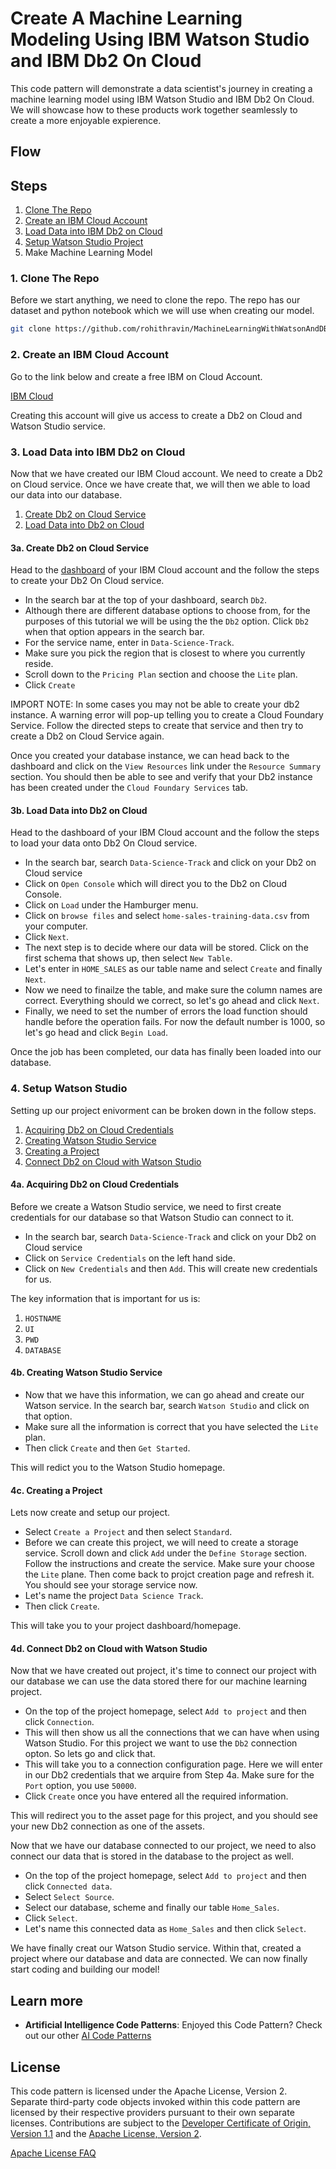# Create A Machine Learning Modeling Using IBM Watson Studio and IBM Db2 On Cloud

This code pattern will demonstrate a data scientist's journey in creating a machine learning model using IBM Watson Studio and IBM Db2 On Cloud. We will showcase how to these products work together seamlessly to create a more enjoyable expierence. 

## Flow

## Steps

1. [Clone The Repo](#1-clone-the-repo)
2. [Create an IBM Cloud Account](#2-create-an-ibm-cloud-account)
3. [Load Data into IBM Db2 on Cloud](#3-load-data-into-ibm-db2-on-cloud) 
4. [Setup Watson Studio Project](#4-setup-watson-studio)
5. Make Machine Learning Model  


### 1. Clone The Repo
Before we start anything, we need to clone the repo. The repo has our dataset and  python notebook which we will use when creating our model.

```bash
git clone https://github.com/rohithravin/MachineLearningWithWatsonAndDB2.git
```

### 2. Create an IBM Cloud Account

Go to the link below and create a free IBM on Cloud Account.

[IBM Cloud](https://cloud.ibm.com)

Creating this account will give us access to create a Db2 on Cloud and Watson Studio service. 

### 3. Load Data into IBM Db2 on Cloud
Now that we have created our IBM Cloud account. We need to create a Db2 on Cloud service. Once we have create that, we will then we able to load our data into our database. 

1. [Create Db2 on Cloud Service](#3a-create-db2-on-cloud-service)
2. [Load Data into Db2 on Cloud](#3b-load-data-into-db2-on-cloud)

#### 3a. Create Db2 on Cloud Service
Head to the [dashboard](https://cloud.ibm.com) of your IBM Cloud account and the follow the steps to create your Db2 On Cloud service.

* In the search bar at the top of your dashboard, search `Db2`.
* Although there are different database options to choose from, for the purposes of this tutorial we will be using the the `Db2` option. Click `Db2` when that option appears in the search bar.
* For the service name, enter in `Data-Science-Track`.
* Make sure you pick the region that is closest to where you currently reside.
* Scroll down to the `Pricing Plan` section and choose the `Lite` plan. 
* Click `Create`

IMPORT NOTE: In some cases you may not be able to create your db2 instance. A warning error will pop-up telling you to create a Cloud Foundary Service. Follow the directed steps to create that service and then try to create a Db2 on Cloud Service again. 

Once you created your database instance, we can head back to the dashboard and click on the `View Resources` link under the `Resource Summary` section. You should then be able to see and verify that your Db2 instance has been created under the `Cloud Foundary Services` tab.  

#### 3b. Load Data into Db2 on Cloud

Head to the dashboard of your IBM Cloud account and the follow the steps to load  your data onto Db2 On Cloud service.

* In the search bar, search `Data-Science-Track` and click on your Db2 on Cloud service
* Click on `Open Console` which will direct you to the Db2 on Cloud Console.
* Click on `Load` under the Hamburger menu.
* Click on `browse files` and select `home-sales-training-data.csv` from your computer. 
* Click `Next`.
* The next step is to decide where our data will be stored. Click on the first schema that shows up, then select `New Table`.
* Let's enter in `HOME_SALES` as our table name and select `Create` and finally `Next`.
* Now we need to finailze the table, and make sure the column names are correct. Everything should we correct, so let's go ahead and click `Next`. 
* Finally, we need to set the number of errors the load function should handle before the operation fails. For now the default number is 1000, so let's go head and click `Begin Load`.

Once the job has been completed, our data has finally been loaded into our database.

### 4. Setup Watson Studio
Setting up our project enivorment can be broken down in the follow steps.

1. [Acquiring Db2 on Cloud Credentials](#4a-acquiring-db2-on-cloud-credentials)
2. [Creating Watson Studio Service](#4b-creating-watson-studio-service)
3. [Creating a Project](#4c-creating-a-project)
4. [Connect Db2 on Cloud with Watson Studio](#4d-connect-db2-on-cloud-with-watson-studio)

#### 4a. Acquiring Db2 on Cloud Credentials

Before we create a Watson Studio service, we need to first create credentials for our database so that Watson Studio can connect to it. 

* In the search bar, search `Data-Science-Track` and click on your Db2 on Cloud service
* Click on `Service Credentials` on the left hand side.
* Click on `New Credentials` and then `Add`. This will create new credentials for us. 

The key information that is important for us is: 

1. `HOSTNAME`
2. `UI`
3. `PWD`
4. `DATABASE `

#### 4b. Creating Watson Studio Service

* Now that we have this information, we can go ahead and create our Watson service. In the search bar, search `Watson Studio` and click on that option. 
* Make sure all the information is correct that you have selected the `Lite` plan. 
* Then click `Create` and then `Get Started`. 

This will redict you to the Watson Studio homepage. 

#### 4c. Creating a Project

Lets now create and setup our project.

* Select `Create a Project` and then select `Standard`.
* Before we can create this project, we will need to create a storage service. Scroll down and click `Add` under the `Define Storage` section. Follow the instructions and create the service. Make sure your choose the `Lite` plane. Then come back to projct creation page and refresh it. You should see your storage service now. 
* Let's name the project `Data Science Track`.
* Then click `Create`.

This will take you to your project dashboard/homepage.

#### 4d. Connect Db2 on Cloud with Watson Studio

Now that we have created out project, it's time to connect our project with our database we can use the data stored there for our machine learning project.

* On the top of the project homepage, select `Add to project` and then click `Connection`.
* This will then show us all the connections that we can have when using Watson Studio. For this project we want to use the `Db2` connection opton. So lets go and click that. 
* This will take you to a connection configuration page. Here we will enter in our Db2 credentials that we arquire from Step 4a. Make sure for the `Port` option, you use `50000`. 
* Click `Create` once you have entered all the required information.

This will redirect you to the asset page for this project, and you should see your new Db2 connection as one of the assets. 

Now that we have our database connected to our project, we need to also connect our data that is stored in the database to the project as well. 

* On the top of the project homepage, select `Add to project` and then click `Connected data`.
* Select `Select Source`. 
* Select our database, scheme and finally our table `Home_Sales`. 
* Click `Select`.
* Let's name this connected data as `Home_Sales` and then click `Select`.

We have finally creat our Watson Studio service. Within that, created a project where our database and data are connected. We can now finally start coding and building our model!





## Learn more

* **Artificial Intelligence Code Patterns**: Enjoyed this Code Pattern? Check out our other [AI Code Patterns](https://developer.ibm.com/technologies/artificial-intelligence/)

## License

This code pattern is licensed under the Apache License, Version 2. Separate third-party code objects invoked within this code pattern are licensed by their respective providers pursuant to their own separate licenses. Contributions are subject to the [Developer Certificate of Origin, Version 1.1](https://developercertificate.org/) and the [Apache License, Version 2](https://www.apache.org/licenses/LICENSE-2.0.txt).

[Apache License FAQ](https://www.apache.org/foundation/license-faq.html#WhatDoesItMEAN)
